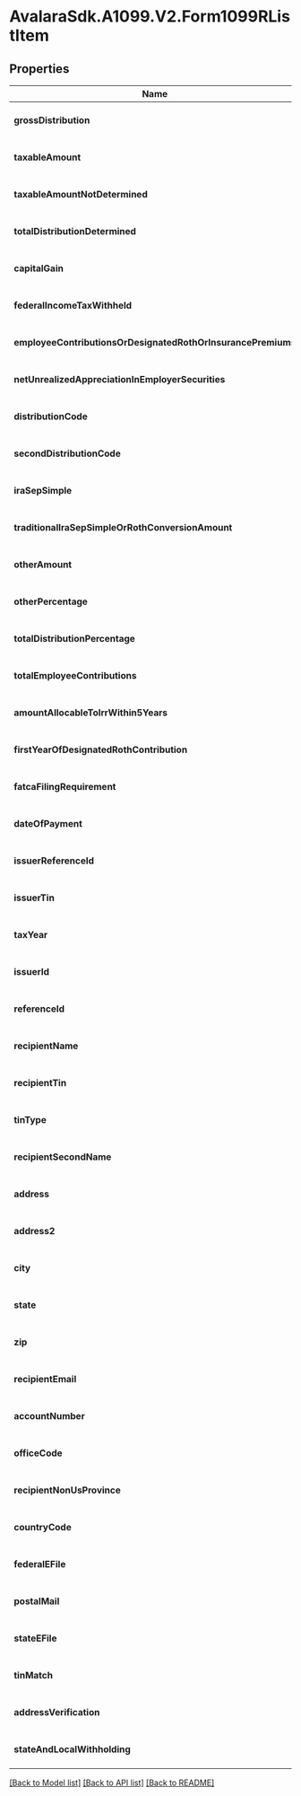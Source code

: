 # AvalaraSdk.A1099.V2.Form1099RListItem

## Properties

Name | Type | Description | Notes
------------ | ------------- | ------------- | -------------
**grossDistribution** | **number** |  | [optional] [default to undefined]
**taxableAmount** | **number** |  | [optional] [default to undefined]
**taxableAmountNotDetermined** | **boolean** |  | [optional] [default to undefined]
**totalDistributionDetermined** | **boolean** |  | [optional] [default to undefined]
**capitalGain** | **number** |  | [optional] [default to undefined]
**federalIncomeTaxWithheld** | **number** |  | [optional] [default to undefined]
**employeeContributionsOrDesignatedRothOrInsurancePremiums** | **number** |  | [optional] [default to undefined]
**netUnrealizedAppreciationInEmployerSecurities** | **number** |  | [optional] [default to undefined]
**distributionCode** | **string** |  | [optional] [default to undefined]
**secondDistributionCode** | **string** |  | [optional] [default to undefined]
**iraSepSimple** | **boolean** |  | [optional] [default to undefined]
**traditionalIraSepSimpleOrRothConversionAmount** | **number** |  | [optional] [default to undefined]
**otherAmount** | **number** |  | [optional] [default to undefined]
**otherPercentage** | **string** |  | [optional] [default to undefined]
**totalDistributionPercentage** | **string** |  | [optional] [default to undefined]
**totalEmployeeContributions** | **number** |  | [optional] [default to undefined]
**amountAllocableToIrrWithin5Years** | **number** |  | [optional] [default to undefined]
**firstYearOfDesignatedRothContribution** | **number** |  | [optional] [default to undefined]
**fatcaFilingRequirement** | **boolean** |  | [optional] [default to undefined]
**dateOfPayment** | **Date** |  | [optional] [default to undefined]
**issuerReferenceId** | **string** |  | [optional] [default to undefined]
**issuerTin** | **string** |  | [optional] [default to undefined]
**taxYear** | **number** |  | [optional] [default to undefined]
**issuerId** | **string** |  | [optional] [default to undefined]
**referenceId** | **string** |  | [optional] [default to undefined]
**recipientName** | **string** |  | [optional] [default to undefined]
**recipientTin** | **string** |  | [optional] [default to undefined]
**tinType** | **string** |  | [optional] [default to undefined]
**recipientSecondName** | **string** |  | [optional] [default to undefined]
**address** | **string** |  | [optional] [default to undefined]
**address2** | **string** |  | [optional] [default to undefined]
**city** | **string** |  | [optional] [default to undefined]
**state** | **string** |  | [optional] [default to undefined]
**zip** | **string** |  | [optional] [default to undefined]
**recipientEmail** | **string** |  | [optional] [default to undefined]
**accountNumber** | **string** |  | [optional] [default to undefined]
**officeCode** | **string** |  | [optional] [default to undefined]
**recipientNonUsProvince** | **string** |  | [optional] [default to undefined]
**countryCode** | **string** |  | [optional] [default to undefined]
**federalEFile** | **boolean** |  | [optional] [default to undefined]
**postalMail** | **boolean** |  | [optional] [default to undefined]
**stateEFile** | **boolean** |  | [optional] [default to undefined]
**tinMatch** | **boolean** |  | [optional] [default to undefined]
**addressVerification** | **boolean** |  | [optional] [default to undefined]
**stateAndLocalWithholding** | [**StateAndLocalWithholdingRequest**](StateAndLocalWithholdingRequest.md) |  | [optional] [default to undefined]

[[Back to Model list]](../../../README.md#documentation-for-models) [[Back to API list]](../../../README.md#documentation-for-api-endpoints) [[Back to README]](../../../README.md)

